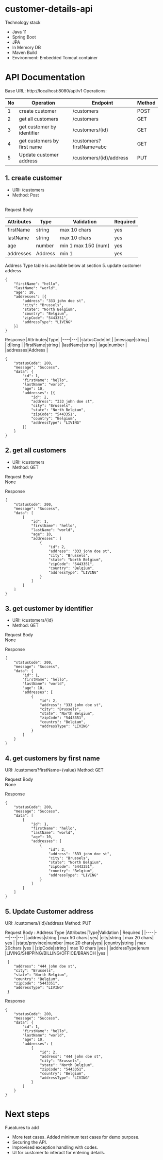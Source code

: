 # customer-details-api
  Technology stack
  - Java 11
  - Spring Boot
  - JPA
  - In Memory DB
  - Maven Build
  - Environment: Embedded Tomcat container 
  
# API Documentation
  Base URL: http://localhost:8080/api/v1
  Operations:
  
  |No| Operation | Endpoint | Method
|----|---|---|---|
|1| create customer  |/customers| POST |
|2| get all customers | /customers | GET |
|3| get customer by identifier |/customers/{id} |GET | 
|4| get customers by first name |/customers?firstName=abc | GET |
|5| Update customer address  | /customers/{id}/address | PUT |

## 1. create customer
- URI: /customers
- Method: Post
<br>
Request Body

  |Attributes|Type|Validation | Required |
|----|---|---|---|
|firstName|string | max 10 chars| yes|
|lastName|string | max 10 chars| yes |
|age|number |min 1 max 150 (num)|yes| 
|addresses|Address | min 1 |yes |

Address Type table is available below at section 5. update customer address
```
{
	"firstName": "hello",
	"lastName": "world",
	"age": 10,
	"addresses": [{
		"address": "333 john doe st",
		"city": "Brussels",
		"state": "North Belgium",
		"country": "Belgium",
		"zipCode": "5443351",
		"addressType": "LIVING"
	}]
}
```
Response 
 |Attributes|Type|
|----|---|
|statusCode|int | 
|message|string | 
|id|long | 
|firstName|string | 
|lastName|string | 
|age|number | 
|addresses|Address |

```
{
	"statusCode": 200,
	"message": "Success",
	"data": {
		"id": 1,
		"firstName": "hello",
		"lastName": "world",
		"age": 10,
		"addresses": [{
			"id": 2,
			"address": "333 john doe st",
			"city": "Brussels",
			"state": "North Belgium",
			"zipCode": "5443351",
			"country": "Belgium",
			"addressType": "LIVING"
		}]
	}
}
```

## 2. get all customers
 - URI: /customers
 - Method: GET

Request Body <br>
None

Response
```
{
    "statusCode": 200,
    "message": "Success",
    "data": [
        {
            "id": 1,
            "firstName": "hello",
            "lastName": "world",
            "age": 10,
            "addresses": [
                {
                    "id": 2,
                    "address": "333 john doe st",
                    "city": "Brussels",
                    "state": "North Belgium",
                    "zipCode": "5443351",
                    "country": "Belgium",
                    "addressType": "LIVING"
                }
            ]
        }
    ]
}
```
## 3. get customer by identifier
 - URI: /customers/{id}
 - Method: GET

Request Body <br>
None

Response
```
{
    "statusCode": 200,
    "message": "Success",
    "data": {
        "id": 1,
        "firstName": "hello",
        "lastName": "world",
        "age": 10,
        "addresses": [
            {
                "id": 2,
                "address": "333 john doe st",
                "city": "Brussels",
                "state": "North Belgium",
                "zipCode": "5443351",
                "country": "Belgium",
                "addressType": "LIVING"
            }
        ]
    }
}
```
## 4. get customers by first name
URI: /customers?firstName={value}
Method: GET

Request Body <br>
None

Response
```
{
    "statusCode": 200,
    "message": "Success",
    "data": [
        {
            "id": 1,
            "firstName": "hello",
            "lastName": "world",
            "age": 10,
            "addresses": [
                {
                    "id": 2,
                    "address": "333 john doe st",
                    "city": "Brussels",
                    "state": "North Belgium",
                    "zipCode": "5443351",
                    "country": "Belgium",
                    "addressType": "LIVING"
                }
            ]
        }
    ]
}
```
## 5. Update Customer address
URI: /customers/{id}/address
Method: PUT

Request Body : Address Type
  |Attributes|Type|Validation | Required |
|----|---|---|---|
|address|string | max 50 chars| yes| 
|city|string | max 20 chars| yes |
|state/province|number |max 20 chars|yes|
|country|string | max 20chars |yes |
|zipCode|string | max 10 chars |yes |
|addressType|enum |LIVING/SHIPPING/BILLING/OFFICE/BRANCH |yes |

```
 {
 	"address": "444 john doe st",
 	"city": "Brussels",
 	"state": "North Belgium",
 	"country": "Belgium",
 	"zipCode": "5443351",
 	"addressType": "LIVING"
 }
```
Response
```
{
    "statusCode": 200,
    "message": "Success",
    "data": {
        "id": 1,
        "firstName": "hello",
        "lastName": "world",
        "age": 10,
        "addresses": [
            {
                "id": 2,
                "address": "444 john doe st",
                "city": "Brussels",
                "state": "North Belgium",
                "zipCode": "5443351",
                "country": "Belgium",
                "addressType": "LIVING"
            }
        ]
    }
}
```
# Next steps
Fueatures to add
- More test cases. Added minimum test cases for demo purpose.
- Securing the API.
- Improvised exception handling with codes.
- UI for customer to interact for entering details.
